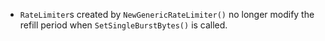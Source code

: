 * `RateLimiter`s created by `NewGenericRateLimiter()` no longer modify the refill period when `SetSingleBurstBytes()` is called.
